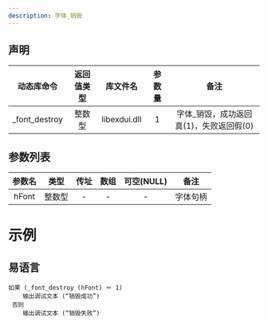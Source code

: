 ```yaml
---
description: 字体_销毁
---
```





## 声明

|动态库命令| 返回值类型|库文件名|参数量| 备注|
|:--:|:--:|:--:|:--:|:--:|
| _font_destroy |  整数型 |  libexdui.dll | 1 | 字体_销毁，成功返回真(1)，失败返回假(0) |

## 参数列表

| 参数名 |  类型  | 传址 | 数组 | 可空(NULL) |   备注   |
| :----: | :----: | :--: | :--: | :--------: | :------: |
| hFont  | 整数型 |  -   |  -   |     -      | 字体句柄 |


# 示例

## 易语言

```basic
如果 (_font_destroy (hFont) ＝ 1)
    输出调试文本 (“销毁成功”)
 否则
    输出调试文本 (“销毁失败”)
```
